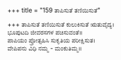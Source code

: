 +++
title = "159 ತಾಪಿಸುತೆ ತಣಿಯಿಸುತೆ"

+++
ತಾಪಿಸುತೆ ತಣಿಯಿಸುತೆ ಕುಲುಕಿಸುತೆ ಋತುವೈದ್ಯ।  
ಭೂಪುಟದಿ ಜೀವರಸಗಳ ಪಚಿಸುವಂತೆ॥  
ಪಾಪಿಯಂ ಪ್ರೋತ್ಸಹಿಸಿ ಸುಕೃತಿಯ ಪರೀಕ್ಷಿಸುತ।  
ವೇಪಿಪನು ವಿಧಿ ನಮ್ಮ - ಮಂಕುತಿಮ್ಮ॥  
